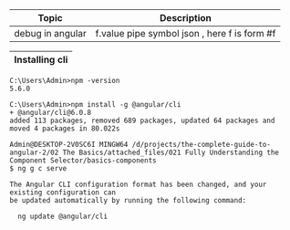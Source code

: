 | Topic    | Description         |
| ------------ | ------------------- |
| debug in angular|  f.value pipe symbol json , here f is form #f |


Installing cli | 
------------ | 

    C:\Users\Admin>npm -version
    5.6.0
    
    C:\Users\Admin>npm install -g @angular/cli
    + @angular/cli@6.0.8
    added 113 packages, removed 689 packages, updated 64 packages and moved 4 packages in 80.022s
    
    Admin@DESKTOP-2V0SC6I MINGW64 /d/projects/the-complete-guide-to-angular-2/02 The Basics/attached_files/021 Fully Understanding the Component Selector/basics-components
    $ ng g c serve
    
    The Angular CLI configuration format has been changed, and your existing configuration can
    be updated automatically by running the following command:
    
      ng update @angular/cli
    
